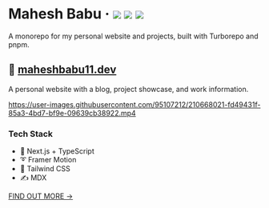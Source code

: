 <div>
  <h1>
   Mahesh Babu
    &middot;
    <img src="https://img.shields.io/website?style=flat-square&url=https%3A%2F%2Fwww.maheshbabu11.dev"/>
    <img src="https://img.shields.io/github/deployments/maheshbabu11/portfolio/production?label=production&style=flat-square"/>
    <img src="https://img.shields.io/github/commit-activity/m/maheshbabu11/portfolio?style=flat-square"/>
  </h1>
</div>

A monorepo for my personal website and projects, built with Turborepo and pnpm.

## 📘 [maheshbabu11.dev](https://www.maheshbabu11.dev)

A personal website with a blog, project showcase, and work information.

https://user-images.githubusercontent.com/95107212/210668021-fd49431f-85a3-4bd7-bf9e-09639cb38922.mp4

### Tech Stack

- 🚀 Next.js + TypeScript
- ➰ Framer Motion
- 🍃 Tailwind CSS
- ✍ MDX

[FIND OUT MORE →](apps/maheshbabu11.dev/)
